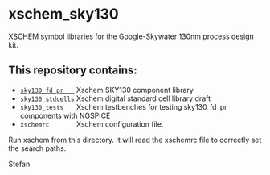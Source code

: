 # xschem_sky130
XSCHEM symbol libraries for the Google-Skywater 130nm process design kit. 
## This repository contains:

- [`sky130_fd_pr   `](https://github.com/StefanSchippers/xschem_sky130/tree/main/sky130_fd_pr) Xschem SKY130 component library
- [`sky130_stdcells`](https://github.com/StefanSchippers/xschem_sky130/tree/main/sky130_stdcells) Xschem digital standard cell library draft
-  `sky130_tests   `     Xschem testbenches for testing sky130_fd_pr components with NGSPICE
-  `xschemrc       `         Xschem configuration file.

Run xschem from this directory. It will read the xschemrc file to correctly set the search paths.

Stefan
